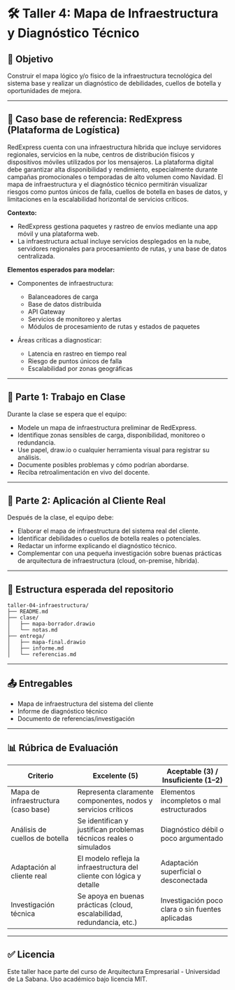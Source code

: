 # 🛠️ Taller 4: Mapa de Infraestructura y Diagnóstico Técnico

## 🎯 Objetivo

Construir el mapa lógico y/o físico de la infraestructura tecnológica del sistema base y realizar un diagnóstico de debilidades, cuellos de botella y oportunidades de mejora.

---

## 🚚 Caso base de referencia: RedExpress (Plataforma de Logística)

RedExpress cuenta con una infraestructura híbrida que incluye servidores regionales, servicios en la nube, centros de distribución físicos y dispositivos móviles utilizados por los mensajeros. La plataforma digital debe garantizar alta disponibilidad y rendimiento, especialmente durante campañas promocionales o temporadas de alto volumen como Navidad. El mapa de infraestructura y el diagnóstico técnico permitirán visualizar riesgos como puntos únicos de falla, cuellos de botella en bases de datos, y limitaciones en la escalabilidad horizontal de servicios críticos.

**Contexto:**
- RedExpress gestiona paquetes y rastreo de envíos mediante una app móvil y una plataforma web.
- La infraestructura actual incluye servicios desplegados en la nube, servidores regionales para procesamiento de rutas, y una base de datos centralizada.

**Elementos esperados para modelar:**

- Componentes de infraestructura:
  - Balanceadores de carga
  - Base de datos distribuida
  - API Gateway
  - Servicios de monitoreo y alertas
  - Módulos de procesamiento de rutas y estados de paquetes

- Áreas críticas a diagnosticar:
  - Latencia en rastreo en tiempo real
  - Riesgo de puntos únicos de falla
  - Escalabilidad por zonas geográficas

---

## 🧪 Parte 1: Trabajo en Clase

Durante la clase se espera que el equipo:

- Modele un mapa de infraestructura preliminar de RedExpress.
- Identifique zonas sensibles de carga, disponibilidad, monitoreo o redundancia.
- Use papel, draw.io o cualquier herramienta visual para registrar su análisis.
- Documente posibles problemas y cómo podrían abordarse.
- Reciba retroalimentación en vivo del docente.

---

## 🧠 Parte 2: Aplicación al Cliente Real

Después de la clase, el equipo debe:

- Elaborar el mapa de infraestructura del sistema real del cliente.
- Identificar debilidades o cuellos de botella reales o potenciales.
- Redactar un informe explicando el diagnóstico técnico.
- Complementar con una pequeña investigación sobre buenas prácticas de arquitectura de infraestructura (cloud, on-premise, híbrida).

---

## 📁 Estructura esperada del repositorio

```
taller-04-infraestructura/
├── README.md
├── clase/
│   ├── mapa-borrador.drawio
│   └── notas.md
├── entrega/
│   ├── mapa-final.drawio
│   ├── informe.md
│   └── referencias.md
```

---

## 📤 Entregables

- Mapa de infraestructura del sistema del cliente
- Informe de diagnóstico técnico
- Documento de referencias/investigación

---

## 📊 Rúbrica de Evaluación

| Criterio                            | Excelente (5)                                                             | Aceptable (3) / Insuficiente (1–2)                         |
|-------------------------------------|----------------------------------------------------------------------------|-------------------------------------------------------------|
| Mapa de infraestructura (caso base) | Representa claramente componentes, nodos y servicios críticos             | Elementos incompletos o mal estructurados                  |
| Análisis de cuellos de botella      | Se identifican y justifican problemas técnicos reales o simulados         | Diagnóstico débil o poco argumentado                       |
| Adaptación al cliente real          | El modelo refleja la infraestructura del cliente con lógica y detalle     | Adaptación superficial o desconectada                      |
| Investigación técnica               | Se apoya en buenas prácticas (cloud, escalabilidad, redundancia, etc.)    | Investigación poco clara o sin fuentes aplicadas           |

---

## ✅ Licencia

Este taller hace parte del curso de Arquitectura Empresarial - Universidad de La Sabana. Uso académico bajo licencia MIT.

